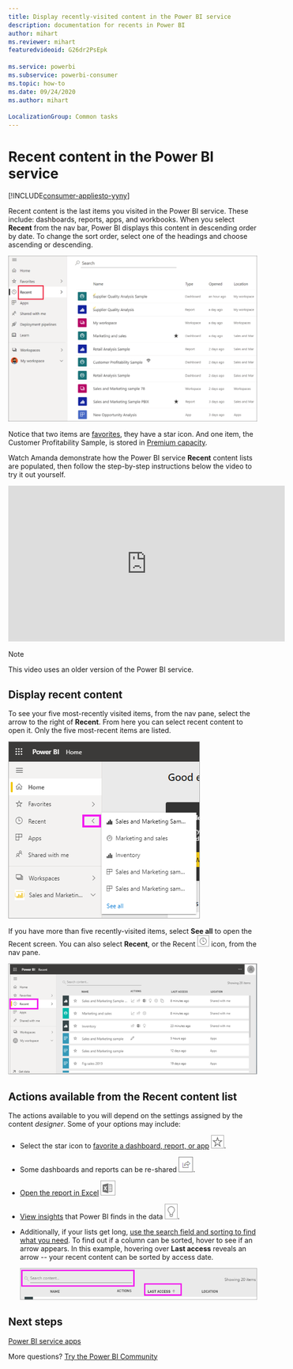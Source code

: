 ```yaml
---
title: Display recently-visited content in the Power BI service
description: documentation for recents in Power BI
author: mihart
ms.reviewer: mihart
featuredvideoid: G26dr2PsEpk

ms.service: powerbi
ms.subservice: powerbi-consumer
ms.topic: how-to
ms.date: 09/24/2020
ms.author: mihart

LocalizationGroup: Common tasks
---
```

# **Recent** content in the Power BI service

[!INCLUDE[consumer-appliesto-yyny](../includes/consumer-appliesto-yyny.md)]

Recent content is the last items you visited in the Power BI service. These include: dashboards, reports, apps, and workbooks. When you select **Recent** from the nav bar, Power BI displays this content in descending order by date.  To change the sort order, select one of the headings and choose ascending or descending.


![Recent content window](./media/end-user-recent/power-bi-recents.png)

Notice that two items are [favorites](end-user-favorite.md), they have a star icon. And one item, the Customer Profitability Sample, is stored in [Premium capacity](end-user-license.md).

Watch Amanda demonstrate how the Power BI service **Recent** content lists are populated, then follow the step-by-step instructions below the video to try it out yourself.

<iframe width="560" height="315" src="https://www.youtube.com/embed/G26dr2PsEpk" frameborder="0" allowfullscreen></iframe>

> [!NOTE]
> This video uses an older version of the Power BI service.

## Display recent content
To see your five most-recently visited items, from the nav pane, select the arrow to the right of **Recent**.  From here you can select recent content to open it. Only the five most-recent items are listed.

![Recent content flyout](./media/end-user-recent/power-bi-recent-flyout.png)

If you have more than five recently-visited items, select **See all** to open the Recent screen. You can also select **Recent**, or the Recent ![Recent icon](./media/end-user-recent/power-bi-icon.png)  icon, from the nav pane.

![display all recent content](./media/end-user-recent/power-bi-recent.png)

## Actions available from the **Recent** content list
The actions available to you will depend on the settings assigned by the content *designer*. Some of your options may include:
* Select the star icon to [favorite a dashboard, report, or app](end-user-favorite.md) ![star icon](./media/end-user-shared-with-me/power-bi-star-icon.png).
* Some dashboards and reports can be re-shared  ![share icon](./media/end-user-shared-with-me/power-bi-share-icon-new.png).
* [Open the report in Excel](end-user-export.md) ![export to Excel icon](./media/end-user-shared-with-me/power-bi-excel.png) 
* [View insights](end-user-insights.md) that Power BI finds in the data ![insights icon](./media/end-user-shared-with-me/power-bi-insights.png).
* Additionally, if your lists get long, [use the search field and sorting to find what you need](end-user-search-sort.md). To find out if a column can be sorted, hover to see if an arrow appears. In this example, hovering over **Last access** reveals an arrow -- your recent content can be sorted by access date. 

    ![sort all recent content](./media/end-user-recent/power-bi-recent-sort.png)


## Next steps
[Power BI service apps](end-user-apps.md)

More questions? [Try the Power BI Community](https://community.powerbi.com/)

